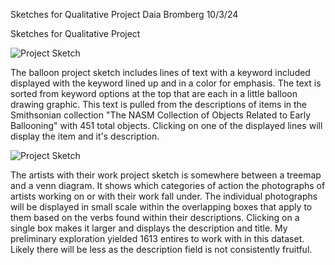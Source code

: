 Sketches for Qualitative Project
Daia Bromberg 10/3/24

Sketches for Qualitative Project

![Project Sketch](/BalloonSketch.png)

The balloon project sketch includes lines of text with a keyword included displayed with the keyword lined up and in a color for emphasis. The text is sorted from keyword options at the top that are each in a little balloon drawing graphic. This text is pulled from the descriptions of items in the Smithsonian collection "The NASM Collection of Objects Related to Early Ballooning" with 451 total objects. Clicking on one of the displayed lines will display the item and it's description.


![Project Sketch](/ArtistsAtWorkSketch.png)

The artists with their work project sketch is somewhere between a treemap and a venn diagram. It shows which categories of action the photographs of artists working on or with their work fall under. The individual photographs will be displayed in small scale within the overlapping boxes that apply to them based on the verbs found within their descriptions. Clicking on a single box makes it larger and displays the description and title. My preliminary exploration yielded 1613 entires to work with in this dataset. Likely there will be less as the description field is not consistently fruitful. 
